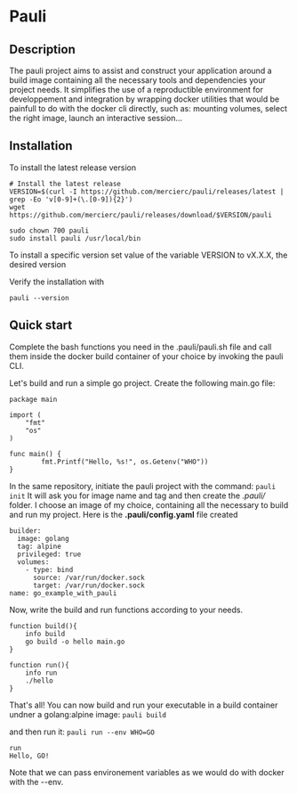 Pauli
=====

Description
-----------
The pauli project aims to assist and construct your application around a build image containing all the necessary tools and dependencies your project needs.
It simplifies the use of a reproductible environment for developpement and integration by wrapping docker utilities that would be painfull to do with the docker cli directly, such as: mounting volumes, select the right image, launch an interactive session...

Installation
-----------
To install the latest release version
```
# Install the latest release
VERSION=$(curl -I https://github.com/mercierc/pauli/releases/latest | grep -Eo 'v[0-9]+(\.[0-9]){2}')
wget https://github.com/mercierc/pauli/releases/download/$VERSION/pauli

sudo chown 700 pauli
sudo install pauli /usr/local/bin
```
To install a specific version set value of the variable VERSION to vX.X.X, the desired version

Verify the installation with 
```
pauli --version
```

Quick start
---------
Complete the bash functions you need in the .pauli/pauli.sh file and call them inside the docker build container of your choice by invoking the pauli CLI. 

Let's build and run a simple go project. Create the following main.go file:
```
package main

import (
	"fmt"
	"os"
)

func main() {
        fmt.Printf("Hello, %s!", os.Getenv("WHO"))
}
```
In the same repository, initiate the pauli project with the command:
`pauli init`
It will ask you for image name and tag and then create the _.pauli/_ folder. I choose an image of my choice, containing all the necessary to build and run my project. Here is the **.pauli/config.yaml** file created
```
builder:
  image: golang
  tag: alpine
  privileged: true
  volumes:
    - type: bind
      source: /var/run/docker.sock
      target: /var/run/docker.sock
name: go_example_with_pauli
```
Now, write the build and run functions according to your needs.
```
function build(){
    info build
    go build -o hello main.go
}

function run(){
    info run
    ./hello 
}
```
That's all! You can now build and run your executable in a build container undner a golang:alpine image:
`pauli build`

 and then run it:
`pauli run --env WHO=GO`

```
run 
Hello, GO!
```
Note that we can pass environement variables as we would do with docker with the --env.
